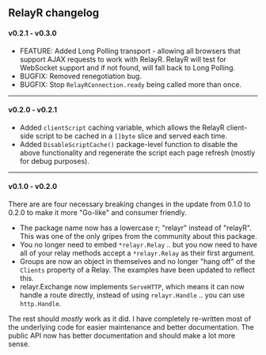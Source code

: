 ## RelayR changelog

#### v0.2.1 - v0.3.0

* FEATURE: Added Long Polling transport - allowing all browsers that support AJAX requests to work with RelayR. RelayR will test
for WebSocket support and if not found, will fall back to Long Polling.
* BUGFIX: Removed renegotiation bug.
* BUGFIX: Stop `RelayRConnection.ready` being called more than once.

----------------

#### v0.2.0 - v0.2.1

* Added `clientScript` caching variable, which allows the RelayR client-side script to be cached in a `[]byte` slice and served each time.
* Added `DisableScriptCache()` package-level function to disable the above functionality and regenerate the script each page refresh (mostly for debug purposes).

----------------

#### v0.1.0 - v0.2.0

There are are four necessary breaking changes in the update from 0.1.0 to 0.2.0 to make it more "Go-like" and consumer friendly.

* The package name now has a lowercase r; "relayr" instead of "relayR". This was one of the only gripes from the community about this package.
* You no longer need to embed `*relayr.Relay` .. but you now need to have all of your relay methods accept a `*relayr.Relay` as their first argument.
* Groups are now an object in themselves and no longer "hang off" of the `Clients` property of a Relay. The examples have been updated to reflect this.
* relayr.Exchange now implements `ServeHTTP`, which means it can now handle a route directly, instead of using `relayr.Handle` .. you can use `http.Handle`.

The rest should _mostly_ work as it did. I have completely re-written most of the underlying code for easier maintenance and better documentation. The public API now has better documentation and should make a lot more sense.

